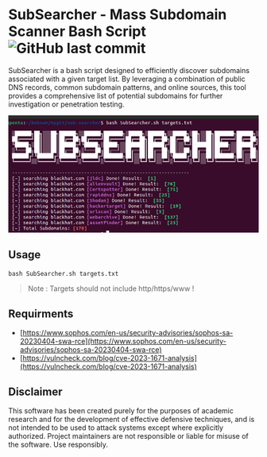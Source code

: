 # SubSearcher - Mass Subdomain Scanner Bash Script ![GitHub last commit](https://img.shields.io/github/last-commit/behnamvanda/SubSearcher)

SubSearcher is a bash script designed to efficiently discover subdomains associated with a given target list. By leveraging a combination of public DNS records, common subdomain patterns, and online sources, this tool provides a comprehensive list of potential subdomains for further investigation or penetration testing.


![](./SubSearcher.png)

## Usage

```
bash SubSearcher.sh targets.txt
```
> Note : Targets should not include http/https/www !

## Requirments

*  [https://www.sophos.com/en-us/security-advisories/sophos-sa-20230404-swa-rce](https://www.sophos.com/en-us/security-advisories/sophos-sa-20230404-swa-rce)
*   [https://vulncheck.com/blog/cve-2023-1671-analysis](https://vulncheck.com/blog/cve-2023-1671-analysis)


## Disclaimer
This software has been created purely for the purposes of academic research and for the development of effective defensive techniques, and is not intended to be used to attack systems except where explicitly authorized. Project maintainers are not responsible or liable for misuse of the software. Use responsibly.


